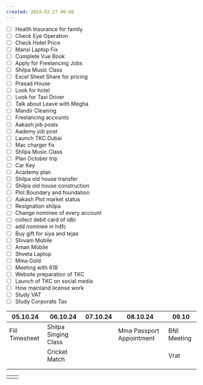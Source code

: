 ```yaml
---
created: 2024-02-27 00:08
---
```

- [ ] Health Insurance for family
- [ ] Check Eye Operation
- [ ] Check Hotel Price
- [ ] Mansi Laptop Fix 
- [ ] Complete Vue Book 
- [ ] Apply for Freelancing Jobs
- [ ] Shilpa Music Class 
- [ ] Excel Sheet Share for pricing
- [ ] Prasad House 
- [ ] Look for hotel 
- [ ] Look for Taxi Driver
- [ ] Talk about Leave with Megha
- [ ] Mandir Cleaning
- [ ] Freelancing accounts
- [ ] Aakash job posts
- [ ] Aademy job post
- [ ] Launch TKC Dubai
- [ ] Mac charger fix
- [ ] Shilpa Music Class 
- [ ] Plan October trip
- [ ] Car Key 
- [ ] Academy plan 
- [ ] Shilpa old house transfer
- [ ] Shilpa old house construction
- [ ] Plot Boundary and foundation 
- [ ] Aakash Plot market status
- [ ] Resignation shilpa
- [ ] Change nominee of every account
- [ ] collect debit card of idbi
- [ ] add nominee in hdfc 
- [ ] Buy gift for siya and tejas
- [ ] Shivam Mobile
- [ ] Aman Mobile
- [ ] Shveta Laptop
- [ ] Mma Gold
- [ ] Meeting with 618
- [ ] Website preparation of TKC
- [ ] Launch of TKC on social media
- [ ] How mainland license work
- [ ] Study VAT
- [ ] Study Corporate Tax

| 05.10.24       | 06.10.24             | 07.10.24 | 08.10.24                 | 09.10       |
| -------------- | -------------------- | -------- | ------------------------ | ----------- |
| Fill Timesheet | Shilpa Singing Class |          | Mma Passport Appointment | BNI Meeting |
|                | Cricket Match        |          |                          | Vrat        |
|                |                      |          |                          |             |
|                |                      |          |                          |             |


|     |     |
| --- | --- |
|     |     |

